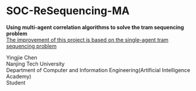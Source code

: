 # SOC-ReSequencing-MA

**Using multi-agent correlation algorithms to solve the tram sequencing problem**  
[The improvement of this project is based on the single-agent tram sequencing problem](https://github.com/yjchenCN/SOC-Re-Sequencing)  

Yingjie Chen  
Nanjing Tech University  
Department of Computer and Information Engineering(Artificial Intelligence Academy)  
Student